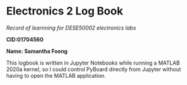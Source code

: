 # Electronics 2 Log Book
*Record of learnning for DESE50002 electronics labs* 

**CID:01704560**

**Name: Samantha Foong**

This logbook is written in Jupyter Notebooks while running a MATLAB 2020a kernel, so I could control PyBoard directly from Jupyter without having to open the MATLAB application.
